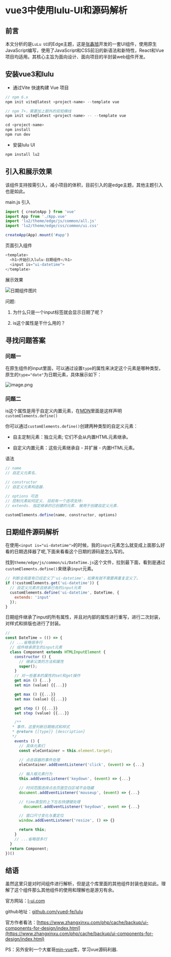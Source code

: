 # vue3中使用lulu-UI和源码解析

## 前言

本文分析的是`LuLu UI`的Edge主题，这是[张鑫旭](https://www.zhangxinxu.com/)开发的一套UI组件，使用原生JavaScript编写，使用了JavaScript和CSS前沿的新语法和新特性，React和Vue项目均适用。其核心主旨为面向设计、面向项目的半封装web组件开发。

## 安装vue3和lulu

- 通过Vite 快速构建 Vue 项目

```js
// npm 6.x
npm init vite@latest <project-name> --template vue

// npm 7+，需要加上额外的双短横线
npm init vite@latest <project-name> -- --template vue

cd <project-name>
npm install
npm run dev
```

- 安装lulu UI

```js
npm install lu2
```

## 引入和展示效果

该组件支持按需引入，减小项目的体积，目前引入的是edge主题，其他主题引入也是如此。

main.js 引入

```js
import { createApp } from 'vue'
import App from './App.vue'
import 'lu2/theme/edge/js/common/all.js'
import 'lu2/theme/edge/css/common/ui.css'

createApp(App).mount('#app')
```

页面引入组件

```js
<template>
  <h1>开始引入lulu-日期组件</h1>
  <input is="ui-datetime">
</template>
```

展示效果

![日期组件图片](https://p9-juejin.byteimg.com/tos-cn-i-k3u1fbpfcp/7c92833f2e4949bc95728b761044b30c~tplv-k3u1fbpfcp-watermark.image?)

问题:

1. 为什么只是一个input标签就会显示日期了呢？

2. is这个属性是干什么用的？

## 寻找问题答案

### 问题一
  
在原生组件的input里面，可以通过设置`type`的属性来决定这个元素是哪种类型，原生的`type="date"`为日期元素，具体展示如下：

![image.png](https://p3-juejin.byteimg.com/tos-cn-i-k3u1fbpfcp/feb7cc92b27c4c75a77f3b3425451f42~tplv-k3u1fbpfcp-watermark.image?)

### 问题二

is这个属性是用于自定义内置元素，在[MDN](https://developer.mozilla.org/zh-CN/docs/Web/API/CustomElementRegistry/define#%E8%87%AA%E5%AE%9A%E4%B9%89%E5%86%85%E7%BD%AE%E5%85%83%E7%B4%A0)里面是这样声明`customElements.define()`

你可以通过`customElements.define()`创建两种类型的自定义元素：

- 自主定制元素：独立元素; 它们不会从内置HTML元素继承。

- 自定义内置元素：这些元素继承自 - 并扩展 - 内置HTML元素。

语法

```js
// name
// 自定义元素名.

// constructor
// 自定义元素构造器.

// options 可选
// 控制元素如何定义. 目前有一个选项支持:
// extends. 指定继承的已创建的元素. 被用于创建自定义元素.

customElements.define(name, constructor, options)
```

## 日期组件源码解析

在使用`<input is="ui-datetime">`的时候，我的`input`元素怎么就变成上面那么好看的日期选择器了呢,下面来看看这个日期的源码是怎么写的。

找到`theme/edge/js/common/ui/DateTime.js`这个文件，拉到最下面，看到是通过`customElements.define()`来继承`input`元素。

```js
// 判断全局是有已经定义了'ui-datetime'，如果有就不需要再重复定义了。
if (!customElements.get('ui-datetime')) {
  // 自定义元素并且继承已有的input元素
  customElements.define('ui-datetime', DateTime, {
    extends: 'input'
  });
}
```

日期组件继承了input的所有属性，并且对内部的属性进行重写，进行二次封装，对样式和排版也进行了封装。

```js
// 
const DateTime = (() => {
  // ...省略很多行
  // 组件继承原生的input元素
  class Component extends HTMLInputElement {
    constructor () {
      // 继承父类的方法和属性
      super();
    }
    // 对一些基本的属性的set和get操作
    get min () {...}
    set min (value) {{...}}

    get max () {{...}}
    set max (value) {{...}}

    get step () {{...}}
    set step (value) {{...}}

    /**
   * 事件，这里判断日期格式和样式
   * @return {[type]} [description]
   */
    events () {
      // 具体元素们
      const eleContainer = this.element.target;
  
      // 点击容器的事件处理
      eleContainer.addEventListener('click', (event) => {...}

      // 输入框元素行为
      this.addEventListener('keydown', (event) => {...}

      // 时间范围选择点击页面空白区域不会隐藏
      document.addEventListener('mouseup', (event) => {...}

      // time类型的上下左右快捷键处理
        document.addEventListener('keydown', event => {...}

      // 窗口尺寸变化与重定位
      window.addEventListener('resize', () => {}

      return this;
    }
    // ...省略很多行
  }
  return Component;
})()
```

## 结语

虽然这里只是对时间组件进行解析，但是这个库里面的其他组件封装也是如此。理解了这个组件那么其他组件的使用和理解也是游刃有余。

官方网站：[l-ui.com](https://l-ui.com/)

github地址：[github.com/yued-fe/lulu](https://github.com/yued-fe/lulu)

官方作者看法：[https://www.zhangxinxu.com/php/cache/backup/ui-components-for-design/index.html](https://www.zhangxinxu.com/php/cache/backup/ui-components-for-design/index.html)

PS：另外安利一个大崔哥[min-vue](https://github.com/cuixiaorui/mini-vue)库，学习vue源码利器.
